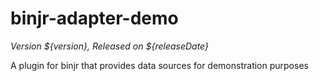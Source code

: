 # binjr-adapter-demo
*_Version ${version}, Released on ${releaseDate}_* 

A plugin for binjr that provides data sources for demonstration purposes
